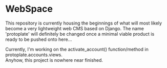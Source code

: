 # WebSpace

This repository is currently housing the beginnings of what will most likely become
a very lightweight web CMS based on Django.  The name 'protoplate' will definitely be changed once
a minimal viable product is ready to be pushed onto here...

Currently, I'm working on the activate_account() function/method in protoplate.accounts.views.  
Anyhow, this project is nowhere near finished.  
  

